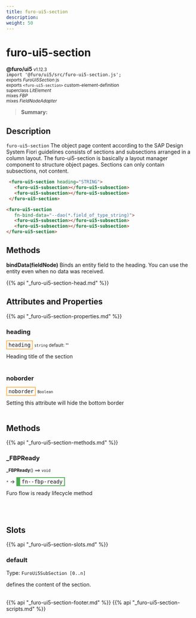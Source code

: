```yaml
---
title: furo-ui5-section
description: 
weight: 50
---
```


# furo-ui5-section
**@furo/ui5** <small>v1.12.3</small>
<br>`import '@furo/ui5/src/furo-ui5-section.js';`<small>
<br>exports *FuroUi5Section* js
<br>exports `<furo-ui5-section>` custom-element-definition
<br>superclass *LitElement*
<br> mixes *FBP*
<br> mixes *FieldNodeAdapter*</small>

> **Summary:** 

## Description

`furo-ui5-section`
The object page content according to the SAP Design System Fiori guidelines consists of sections and subsections
arranged in a column layout.
The furo-ui5-section is basically a layout manager component to structure object pages. Sections can only
contain subsections, not content.

```html
 <furo-ui5-section heading="STRING">
   <furo-ui5-subsection></furo-ui5-subsection>
   <furo-ui5-subsection></furo-ui5-subsection>
 </furo-ui5-section>
```

```html
<furo-ui5-section
   fn-bind-data="--dao(*.field_of_type_string)">
   <furo-ui5-subsection></furo-ui5-subsection>
   <furo-ui5-subsection></furo-ui5-subsection>
</furo-ui5-section>
```

## Methods
**bindData(fieldNode)**
Binds an entity field to the heading. You can use the entity even when no data was received.

{{% api "_furo-ui5-section-head.md" %}}

## Attributes and Properties
{{% api "_furo-ui5-section-properties.md" %}}





### **heading**

<span  style="border-width:2px; border-style: solid;border-color:  rgb(255, 182, 91);font-family:monospace; padding:2px 4px;">heading</span>
<small>`string` default: **&#39;&#39;**</small>

Heading title of the section
<br><br>

### **noborder**

<span  style="border-width:2px; border-style: solid;border-color:  rgb(255, 182, 91);font-family:monospace; padding:2px 4px;">noborder</span>
<small>`Boolean` </small>

Setting this attribute will hide the bottom border
<br><br>

## Methods
{{% api "_furo-ui5-section-methods.md" %}}


### **_FBPReady**
<small>**_FBPReady**() ⟹ `void`</small>

<small>`*`</small> →
<span  style="border-width:2px 2px 2px 10px; border-style: solid;border-color:  rgb(76, 175, 80);font-family:monospace; padding:2px 4px;">fn--fbp-ready</span>

Furo flow is ready lifecycle method

<br><br>






## Slots
{{% api "_furo-ui5-section-slots.md" %}}

### **default**
Type: `FuroUi5SubSection [0..n]`

defines the content of the section.
<br><br>

{{% api "_furo-ui5-section-footer.md" %}}
{{% api "_furo-ui5-section-scripts.md" %}}
